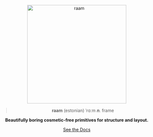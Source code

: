 <p align="center">
  <a href="https://raam.joebell.co.uk" rel="nofollow">
    <img src="packages/docs/public/img/logo-readme.png" alt="raam" title="raam" width="320">
  </a>
</p>

<blockquote>
  <p align="center"><strong>raam</strong> (estonian) ˈrɑːm <em><strong>n</strong>.</em> frame</p>
</blockquote>

<p align="center">
  <b>
    Beautifully boring cosmetic-free primitives for structure and layout.
  </b>
</p>

<p align="center"><a href="https://raam.joebell.co.uk" rel="nofollow">See the Docs</a></p>
